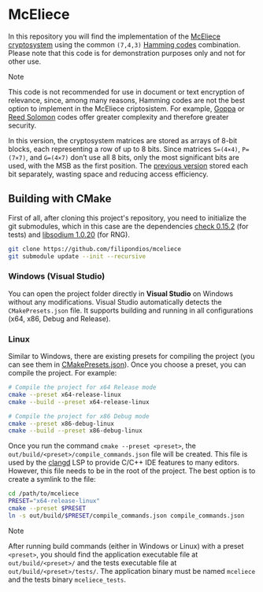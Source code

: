 # McEliece

In this repository you will find the implementation of the
[McEliece cryptosystem](https://en.wikipedia.org/wiki/McEliece_cryptosystem)
using the common ``(7,4,3)`` [Hamming codes](https://en.wikipedia.org/wiki/Hamming_code)
combination. Please note that this code is for demonstration purposes only and not for other use. 

> [!NOTE]
> This code is not recommended for use in document or text encryption of relevance,
> since, among many reasons, Hamming codes are not the best option to implement in
> the McEliece criptosistem. For example, [Goppa](https://en.wikipedia.org/wiki/Binary_Goppa_code)
> or [Reed Solomon](https://tomverbeure.github.io/2022/08/07/Reed-Solomon.html) codes
> offer greater complexity and therefore greater security.

In this version, the cryptosystem matrices are stored as arrays of 8-bit blocks, each representing
a row of up to 8 bits. Since matrices `S=(4×4)`, `P=(7×7)`, and `G=(4×7)` don’t use all 8 bits,
only the most significant bits are used, with the MSB as the first position. The [previous version](https://github.com/filipondios/mceliece/tree/1.0.0)
stored each bit separately, wasting space and reducing access efficiency.

## Building with CMake

First of all, after cloning this project's repository, you need to initialize the git submodules, which in
this case are the dependencies [check 0.15.2](https://github.com/libcheck/check/tree/455005dc29dc6727de7ee36fee4b49a13b39f73f)
(for tests) and [libsodium 1.0.20](https://github.com/jedisct1/libsodium/tree/9511c982fb1d046470a8b42aa36556cdb7da15de)
(for RNG).

```bash
git clone https://github.com/filipondios/mceliece
git submodule update --init --recursive
```

### Windows (Visual Studio)

You can open the project folder directly in **Visual Studio** on Windows without any modifications.
Visual Studio automatically detects the `CMakePresets.json` file. It supports building and running
in all configurations (x64, x86, Debug and Release).

### Linux
Similar to Windows, there are existing presets for compiling the project (you can see them in
[CMakePresets.json](CMakePresets.json)). Once you choose a preset, you can compile the project.
For example:

```sh
# Compile the project for x64 Release mode
cmake --preset x64-release-linux
cmake --build --preset x64-release-linux

# Compile the project for x86 Debug mode
cmake --preset x86-debug-linux
cmake --build --preset x86-debug-linux
```

Once you run the command `cmake --preset <preset>`, the `out/build/<preset>/compile_commands.json`
file will be created. This file is used by the [clangd](https://github.com/clangd/clangd) LSP
to provide C/C++ IDE features to many editors. However, this file needs to be in the
root of the project. The best option is to create a symlink to the file:

```sh
cd /path/to/mceliece
PRESET="x64-release-linux"
cmake --preset $PRESET
ln -s out/build/$PRESET/compile_commands.json compile_commands.json
```

> [!NOTE]
> After running build commands (either in Windows or Linux) with a preset `<preset>`, you should
> find the application executable file at `out/build/<preset>/` and the tests executable file at
> `out/build/<preset>/tests/`. The application binary must be named `mceliece` and the tests binary
> `mceliece_tests`.
